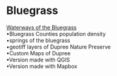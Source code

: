 # Bluegrass
<a href= https://kathleengkilcoyne.github.io/Bluegrass/Waterways> Waterways of the Bluegrass </a> <br>
•Bluegrass Counties population density <br>
•springs of the bluegrass <br>
•geotiff layers of Dupree Nature Preserve <br>
•Custom Maps of Dupree <br>
  •Version made with QGIS <br>
  •Version made with Mapbox
